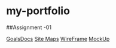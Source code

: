 # my-portfolio

##Assignment -01

[GoalsDocs](https://docs.google.com/document/d/135xHh-nQbcCANbTk751QDej47PYHkYPT/edit?usp=sharing&ouid=105509897639515001372&rtpof=true&sd=true)
[Site Maps](https://www.gloomaps.com/hlywfAQweH)
[WireFrame](https://drive.google.com/file/d/1o2wuRV6iEYEHxeIUZ_2kW8v82wLNr806/view?usp=sharing)
[MockUp](https://www.figma.com/design/PyKOQFMPS2DHos0x6y5LuZ/MyPortfolio?node-id=0-1&t=2yjK6P8gcFURVDPG-1) 